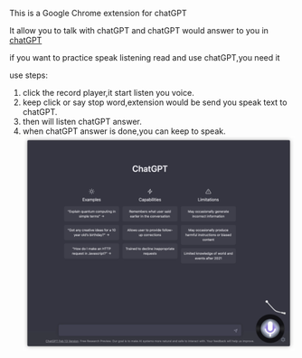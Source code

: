 This is a Google Chrome extension for chatGPT

It allow you to talk with chatGPT and chatGPT would answer to you in [chatGPT](https://chat.openai.com/chat)

if you want to practice speak listening read and use chatGPT,you need it

use steps:
1. click the record player,it start listen you voice.
2. keep click or say stop word,extension would be send you speak text to chatGPT.
3. then will listen chatGPT answer.
4. when chatGPT answer is done,you can keep to speak.
![recordPlayer](/assets/home.png)

